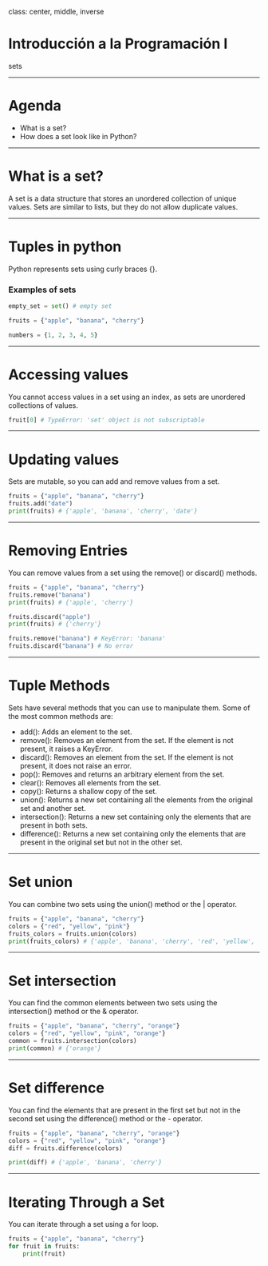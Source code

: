 class: center, middle, inverse

# Introducción a la Programación I
sets

---

# Agenda  

- What is a set?
- How does a set look like in Python?

---

# What is a set?

A set is a data structure that stores an unordered collection of unique values.
Sets are similar to lists, but they do not allow duplicate values.


---

# Tuples in python

Python represents sets using curly braces {}.


### Examples of sets

```python
empty_set = set() # empty set

fruits = {"apple", "banana", "cherry"}

numbers = {1, 2, 3, 4, 5}

```

---

# Accessing values


You cannot access values in a set using an index, as sets are unordered collections of values.


```python
fruit[0] # TypeError: 'set' object is not subscriptable

```

---

# Updating values

Sets are mutable, so you can add and remove values from a set.

```python
fruits = {"apple", "banana", "cherry"}
fruits.add("date")
print(fruits) # {'apple', 'banana', 'cherry', 'date'}
```
--- 

# Removing Entries

You can remove values from a set using the remove() or discard() methods.

```python
fruits = {"apple", "banana", "cherry"}
fruits.remove("banana")
print(fruits) # {'apple', 'cherry'}

fruits.discard("apple")
print(fruits) # {'cherry'}

fruits.remove("banana") # KeyError: 'banana'
fruits.discard("banana") # No error
```

---

# Tuple Methods


Sets have several methods that you can use to manipulate them. Some of the most common methods are:

- add(): Adds an element to the set.
- remove(): Removes an element from the set. If the element is not present, it raises a KeyError.
- discard(): Removes an element from the set. If the element is not present, it does not raise an error.
- pop(): Removes and returns an arbitrary element from the set.
- clear(): Removes all elements from the set.
- copy(): Returns a shallow copy of the set.
- union(): Returns a new set containing all the elements from the original set and another set.
- intersection(): Returns a new set containing only the elements that are present in both sets.
- difference(): Returns a new set containing only the elements that are present in the original set but not in the other set.

---

# Set union

You can combine two sets using the union() method or the | operator.

```python
fruits = {"apple", "banana", "cherry"}
colors = {"red", "yellow", "pink"}
fruits_colors = fruits.union(colors)
print(fruits_colors) # {'apple', 'banana', 'cherry', 'red', 'yellow', 'pink'}
```

---

# Set intersection

You can find the common elements between two sets using the intersection() method or the & operator.

```python
fruits = {"apple", "banana", "cherry", "orange"}
colors = {"red", "yellow", "pink", "orange"}
common = fruits.intersection(colors)
print(common) # {'orange'}
```

---

# Set difference


You can find the elements that are present in the first set but not in the second set using the difference() method or the - operator.

```python
fruits = {"apple", "banana", "cherry", "orange"}
colors = {"red", "yellow", "pink", "orange"}
diff = fruits.difference(colors)

print(diff) # {'apple', 'banana', 'cherry'}
```

---
# Iterating Through a Set

You can iterate through a set using a for loop.

```python
fruits = {"apple", "banana", "cherry"}
for fruit in fruits:
    print(fruit)
```